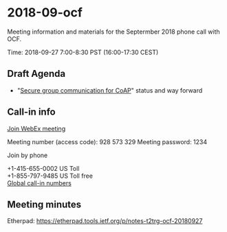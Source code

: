 # 2018-09-ocf

Meeting information and materials for the Septermber 2018 phone call with OCF.

Time: 2018-09-27 7:00-8:30 PST (16:00-17:30 CEST)

## Draft Agenda

* "[Secure group communication for CoAP](https://tools.ietf.org/html/draft-ietf-core-oscore-groupcomm-02)" status and way forward 
 
## Call-in info

[Join WebEx meeting](https://openconnectivity.webex.com/openconnectivity/j.php?MTID=m8c8f804d3cfbe20809bfc64c4cea663f)

Meeting number (access code): 928 573 329
Meeting password: 1234    
 
Join by phone  

+1-415-655-0002 US Toll  
+1-855-797-9485 US Toll free  
[Global call-in numbers](https://openconnectivity.webex.com/openconnectivity/globalcallin.php?serviceType=MC&ED=662952832&tollFree=1)


## Meeting minutes

Etherpad: https://etherpad.tools.ietf.org/p/notes-t2trg-ocf-20180927
